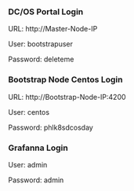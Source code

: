 ### DC/OS Portal Login

URL:      http://Master-Node-IP

User:     bootstrapuser

Password: deleteme


### Bootstrap Node Centos Login

URL:      http://Bootstrap-Node-IP:4200

User:     centos

Password: phlk8sdcosday 


### Grafanna Login

User:     admin

Password: admin


